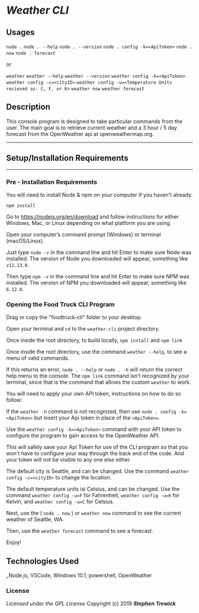 # _Weather CLI_

## Usages

` node . `
` node . --help `
` node . --version `
` node . config -k=<ApiToken> `
` node . now `
` node . forecast `

or

` weather `
` weather --help `
` weather --version `
` weather config -k=<ApiToken> `
` weather config -c=<cityID> `
` weather config -u=<Temperature Units recieved as: C, F, or K> `
` weather now `
` weather forecast `

## Description

This console program is designed to take particular commands from the user. The main goal is to retrieve current weather and a 3 hour / 5 day forecast from the OpenWeather api at openweathermap.org.

----------

## Setup/Installation Requirements
----------
### Pre - Installation Requirements

You will need to install Node & npm on your computer if you haven't already.

`npm install`

Go to https://nodejs.org/en/download and follow instructions for either Windows, Mac, or Linux depending on what platform you are using.

Open your computer’s command prompt (Windows) or terminal (macOS/Linux).

Just type `node -v` in the command line and hit Enter to make sure Node was installed.
The version of Node you downloaded will appear, something like `v12.13.0`.

Then type `npm -v` in the command line and hit Enter to make sure NPM was installed.
The version of NPM you downloaded will appear, something like `6.12.0`.

### Opening the Food Truck CLI Program

Drag or copy the "foodtruck-cli" folder to your desktop.

Open your terminal and `cd` to the `weather-cli` project directory.

Once inside the root directory, to build locally, `npm install` and `npm link` 

Once inside the root directory, use the command `weather --help`,
to see a menu of valid commands.

If this returns an error, ` node . --help ` or `node . -h` will return the correct help menu to the console. The `npm link` command isn't recognized by your terminal, since that is the command that allows the custom `weather` to work. 

You will need to apply your own API token, instructions on how to do so follow:

If the `weather -h` command is not recognized, then use ` node . config -k=<ApiToken> ` but insert your Api token in place of the `<ApiToken>`.  

Use the ` weather config -k=<ApiToken> ` command with your API token to configure the program to gain access to the OpenWeather API.

This will safely save your Api Token for use of the CLI program so that you won't have to configure your way through the back end of the code. And your token will not be visible to any one else either. 

The default city is Seattle, and can be changed.
Use the command ` weather config -c=<cityID> ` to change the location.

The default temperature units isi Celsius, and can be changed. Use the command ` weather config -u=F ` for Fahrenheit, ` weather config -u=K ` for Kelvin, and ` weather config -u=C ` for Celsius.

Next, use the ( ` node . now ` ) or ` weather now ` command to see the current weather of Seattle, WA.

Then, use the ` weather forecast ` command to see a forecast.

Enjoy!

## Technologies Used
_Node.js, VSCode, Windows 10.1, powershell, OpenWeather

### License
*Licensed under the GPL License*
Copyright (c) 2019 **_Stephen Trewick_**